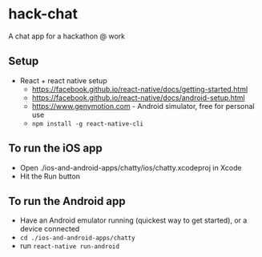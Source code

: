 # hack-chat
A chat app for a hackathon @ work

## Setup
- React + react native setup
  - https://facebook.github.io/react-native/docs/getting-started.html
  - https://facebook.github.io/react-native/docs/android-setup.html
  - https://www.genymotion.com - Android simulator, free for personal use
  - `npm install -g react-native-cli`

## To run the iOS app
- Open ./ios-and-android-apps/chatty/ios/chatty.xcodeproj in Xcode
- Hit the Run button
 
## To run the Android app
- Have an Android emulator running (quickest way to get started), or a device connected
- `cd ./ios-and-android-apps/chatty`
- run `react-native run-android`

